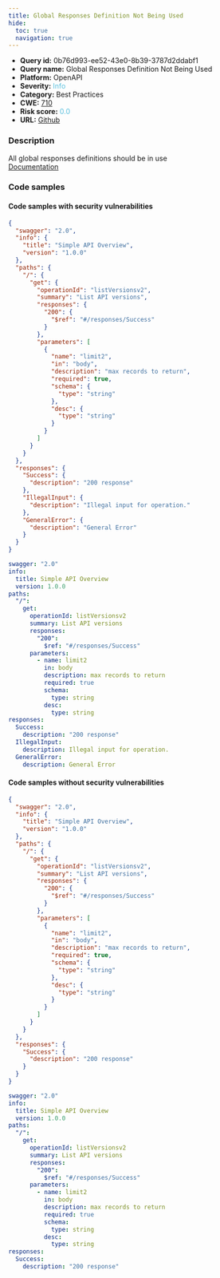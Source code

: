 ```yaml
---
title: Global Responses Definition Not Being Used
hide:
  toc: true
  navigation: true
---
```


<style>
  .highlight .hll {
    background-color: #ff171742;
  }
  .md-content {
    max-width: 1100px;
    margin: 0 auto;
  }
</style>

-   **Query id:** 0b76d993-ee52-43e0-8b39-3787d2ddabf1
-   **Query name:** Global Responses Definition Not Being Used
-   **Platform:** OpenAPI
-   **Severity:** <span style="color:#5bc0de">Info</span>
-   **Category:** Best Practices
-   **CWE:** <a href="https://cwe.mitre.org/data/definitions/710.html" onclick="newWindowOpenerSafe(event, 'https://cwe.mitre.org/data/definitions/710.html')">710</a>
-   **Risk score:** <span style="color:#5bc0de">0.0</span>
-   **URL:** [Github](https://github.com/Checkmarx/kics/tree/master/assets/queries/openAPI/2.0/unused_response_definition)

### Description
All global responses definitions should be in use<br>
[Documentation](https://swagger.io/specification/v2/#responsesDefinitionsObject)

### Code samples
#### Code samples with security vulnerabilities
```json title="Positive test num. 1 - json file" hl_lines="41 38"
{
  "swagger": "2.0",
  "info": {
    "title": "Simple API Overview",
    "version": "1.0.0"
  },
  "paths": {
    "/": {
      "get": {
        "operationId": "listVersionsv2",
        "summary": "List API versions",
        "responses": {
          "200": {
            "$ref": "#/responses/Success"
          }
        },
        "parameters": [
          {
            "name": "limit2",
            "in": "body",
            "description": "max records to return",
            "required": true,
            "schema": {
              "type": "string"
            },
            "desc": {
              "type": "string"
            }
          }
        ]
      }
    }
  },
  "responses": {
    "Success": {
      "description": "200 response"
    },
    "IllegalInput": {
      "description": "Illegal input for operation."
    },
    "GeneralError": {
      "description": "General Error"
    }
  }
}

```
```yaml title="Positive test num. 2 - yaml file" hl_lines="25 27"
swagger: "2.0"
info:
  title: Simple API Overview
  version: 1.0.0
paths:
  "/":
    get:
      operationId: listVersionsv2
      summary: List API versions
      responses:
        "200":
          $ref: "#/responses/Success"
      parameters:
        - name: limit2
          in: body
          description: max records to return
          required: true
          schema:
            type: string
          desc:
            type: string
responses:
  Success:
    description: "200 response"
  IllegalInput:
    description: Illegal input for operation.
  GeneralError:
    description: General Error

```


#### Code samples without security vulnerabilities
```json title="Negative test num. 1 - json file"
{
  "swagger": "2.0",
  "info": {
    "title": "Simple API Overview",
    "version": "1.0.0"
  },
  "paths": {
    "/": {
      "get": {
        "operationId": "listVersionsv2",
        "summary": "List API versions",
        "responses": {
          "200": {
            "$ref": "#/responses/Success"
          }
        },
        "parameters": [
          {
            "name": "limit2",
            "in": "body",
            "description": "max records to return",
            "required": true,
            "schema": {
              "type": "string"
            },
            "desc": {
              "type": "string"
            }
          }
        ]
      }
    }
  },
  "responses": {
    "Success": {
      "description": "200 response"
    }
  }
}

```
```yaml title="Negative test num. 2 - yaml file"
swagger: "2.0"
info:
  title: Simple API Overview
  version: 1.0.0
paths:
  "/":
    get:
      operationId: listVersionsv2
      summary: List API versions
      responses:
        "200":
          $ref: "#/responses/Success"
      parameters:
        - name: limit2
          in: body
          description: max records to return
          required: true
          schema:
            type: string
          desc:
            type: string
responses:
  Success:
    description: "200 response"

```

